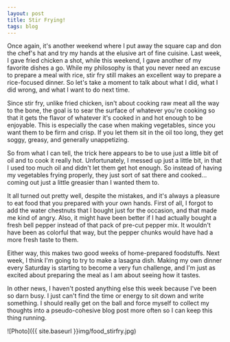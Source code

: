 ```yaml
---
layout: post
title: Stir Frying!
tags: blog
---
```


Once again, it's another weekend where I put away the square cap and don the chef's hat and try my hands at the elusive art of fine cuisine. Last week, I gave fried chicken a shot, while this weekend, I gave another of my favorite dishes a go. While my philosophy is that you never need an excuse to prepare a meal with rice, stir fry still makes an excellent way to prepare a rice-focused dinner. So let's take a moment to talk about what I did, what I did wrong, and what I want to do next time.

Since stir fry, unlike fried chicken, isn't about cooking raw meat all the way to the bone, the goal is to sear the surface of whatever you're cooking so that it gets the flavor of whatever it's cooked in and hot enough to be enjoyable. This is especially the case when making vegetables, since you want them to be firm and crisp. If you let them sit in the oil too long, they get soggy, greasy, and generally unappetizing.

So from what I can tell, the trick here appears to be to use just a little bit of oil and to cook it really hot. Unfortunately, I messed up just a little bit, in that I used too much oil and didn't let them get hot enough. So instead of having my vegetables frying properly, they just sort of sat there and cooked... coming out just a little greasier than I wanted them to.

It all turned out pretty well, despite the mistakes, and it's always a pleasure to eat food that you prepared with your own hands. First of all, I forgot to add the water chestnuts that I bought just for the occasion, and that made me kind of angry. Also, it might have been better if I had actually bought a fresh bell pepper instead of that pack of pre-cut pepper mix. It wouldn't have been as colorful that way, but the pepper chunks would have had a more fresh taste to them.

Either way, this makes two good weeks of home-prepared foodstuffs. Next week, I think I'm going to try to make a lasagna dish. Making my own dinner every Saturday is starting to become a very fun challenge, and I'm just as excited about preparing the meal as I am about seeing how it tastes.

In other news, I haven't posted anything else this week because I've been so darn busy. I just can't find the time or energy to sit down and write something. I should really get on the ball and force myself to collect my thoughts into a pseudo-cohesive blog post more often so I can keep this thing running.

![Photo]({{ site.baseurl }}img/food_stirfry.jpg)

